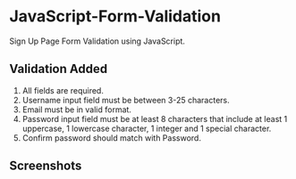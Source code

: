# JavaScript-Form-Validation

 Sign Up Page Form Validation using JavaScript.
 

## Validation Added
1. All fields are required.
2. Username input field must be between 3-25 characters.
3. Email must be in valid format.
4. Password input field must be at least 8 characters that include at least 1 uppercase, 1 lowercase character, 1 integer and 1 special character.
5. Confirm password should match with Password.

## Screenshots
